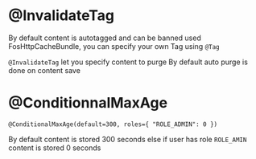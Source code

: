 # @InvalidateTag

By default content is autotagged and can be banned used FosHttpCacheBundle, you can specify your own Tag using `@Tag`

`@InvalidateTag` let you specify content to purge
By default auto purge is done on content save

# @ConditionnalMaxAge

`@ConditionalMaxAge(default=300, roles={ "ROLE_ADMIN": 0 })`

By default content is stored 300 seconds else if user has role `ROLE_AMIN` content is stored 0 seconds

